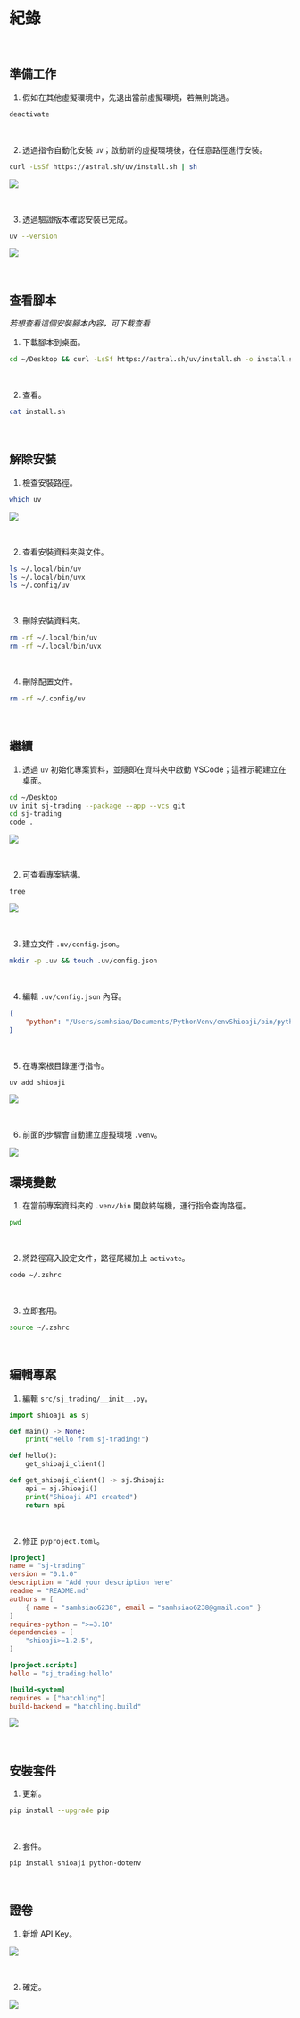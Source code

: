 # 紀錄

<br>

## 準備工作

1. 假如在其他虛擬環境中，先退出當前虛擬環境，若無則跳過。

```bash
deactivate
```

<br>

2. 透過指令自動化安裝 `uv`；啟動新的虛擬環境後，在任意路徑進行安裝。

```bash
curl -LsSf https://astral.sh/uv/install.sh | sh
```

![](images/img_04.png)

<br>

3. 透過驗證版本確認安裝已完成。

```bash
uv --version
```

![](images/img_05.png)

<br>

## 查看腳本

_若想查看這個安裝腳本內容，可下載查看_

1. 下載腳本到桌面。

```bash
cd ~/Desktop && curl -LsSf https://astral.sh/uv/install.sh -o install.sh
```

<br>

2. 查看。

```bash
cat install.sh
```

<br>

## 解除安裝

1. 檢查安裝路徑。

```bash
which uv
```

![](images/img_09.png)

<br>

2. 查看安裝資料夾與文件。

```bash
ls ~/.local/bin/uv
ls ~/.local/bin/uvx
ls ~/.config/uv
```

<br>

3. 刪除安裝資料夾。

```bash
rm -rf ~/.local/bin/uv
rm -rf ~/.local/bin/uvx
```

<br>

4. 刪除配置文件。

```bash
rm -rf ~/.config/uv
```

<br>

## 繼續

1. 透過 `uv` 初始化專案資料，並隨即在資料夾中啟動 VSCode；這裡示範建立在桌面。

```bash
cd ~/Desktop
uv init sj-trading --package --app --vcs git
cd sj-trading
code .
```

![](images/img_06.png)

<br>

2. 可查看專案結構。

```bash
tree
```

![](images/img_07.png)

<br>

3. 建立文件 `.uv/config.json`。

```bash
mkdir -p .uv && touch .uv/config.json
```

<br>

4. 編輯 `.uv/config.json` 內容。

```json
{
    "python": "/Users/samhsiao/Documents/PythonVenv/envShioaji/bin/python"
}
```

<br>

5. 在專案根目錄運行指令。

```bash
uv add shioaji
```

![](images/img_08.png)

<br>

6. 前面的步驟會自動建立虛擬環境 `.venv`。

![](images/img_10.png)

## 環境變數

1. 在當前專案資料夾的 `.venv/bin` 開啟終端機，運行指令查詢路徑。

```bash
pwd
```

<br>

2. 將路徑寫入設定文件，路徑尾綴加上 `activate`。

```bash
code ~/.zshrc
```

<br>

3. 立即套用。

```bash
source ~/.zshrc
```

<br>

## 編輯專案

1. 編輯 `src/sj_trading/__init__.py`。

```python
import shioaji as sj

def main() -> None:
    print("Hello from sj-trading!")

def hello():
    get_shioaji_client()

def get_shioaji_client() -> sj.Shioaji:
    api = sj.Shioaji()
    print("Shioaji API created")
    return api
```

<br>

2. 修正 `pyproject.toml`。

```toml
[project]
name = "sj-trading"
version = "0.1.0"
description = "Add your description here"
readme = "README.md"
authors = [
    { name = "samhsiao6238", email = "samhsiao6238@gmail.com" }
]
requires-python = ">=3.10"
dependencies = [
    "shioaji>=1.2.5",
]

[project.scripts]
hello = "sj_trading:hello"

[build-system]
requires = ["hatchling"]
build-backend = "hatchling.build"
```

![](images/img_03.png)

<br>

## 安裝套件

1. 更新。

```bash
pip install --upgrade pip
```

<br>

2. 套件。

```bash
pip install shioaji python-dotenv
```

<br>

## 證卷

1. 新增 API Key。

![](images/img_01.png)

<br>

2. 確定。

![](images/img_02.png)

<br>
